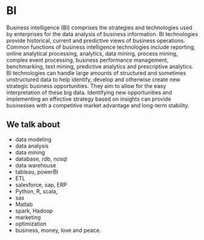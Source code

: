 # BI
Business intelligence (BI) comprises the strategies and technologies used by enterprises for the data analysis of business information. BI technologies provide historical, current and predictive views of business operations. Common functions of business intelligence technologies include reporting, online analytical processing, analytics, data mining, process mining, complex event processing, business performance management, benchmarking, text mining, predictive analytics and prescriptive analytics. BI technologies can handle large amounts of structured and sometimes unstructured data to help identify, develop and otherwise create new strategic business opportunities. They aim to allow for the easy interpretation of these big data. Identifying new opportunities and implementing an effective strategy based on insights can provide businesses with a competitive market advantage and long-term stability.

## We talk about
- data modeling
- data analysis
- data mining
- database, rdb, nosql
- data warehouse
- tableau, powerBI
- ETL
- salesforce, sap, ERP
- Python, R, scala, 
- sas
- Matlab
- spark, Hadoop 
- marketing
- optimization
- business, money, love and peace.

